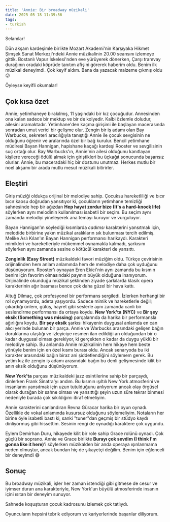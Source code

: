 ```yaml
---
title: 'Annie: Bir broadway müzikali'
date: 2025-05-18 11:39:56
tags:
- turkish
---
```


Selamlar!

Dün akşam kardeşimle birlikte Mozart Akademi'nin Karşıyaka Hikmet Şimşek Sanat Merkezi'ndeki Annie müzikalinin 20.00 seansını izlemeye gittik. Bostanlı Vapur İskelesi'nden eve yürüyerek dönerken, Çarşı tramvay durağının oradaki köprüde tanıtım afişini görerek haberim oldu. Benim ilk müzikal deneyimdi. Çok keyif aldım. Bana da yazacak malzeme çıkmış oldu 😝

Öyleyse keyifli okumalar!

## Çok kısa özet

Annie; yetimhaneye bırakılmış, 11 yaşındaki bir kız çocuğudur. Annesinden ona kalan sadece bir mektup ve bir de kolyedir. Kalbi özlemle doludur, ailesini aramaktadır. Yetimhane'den kaçma girişimi ile başlayan macerasında sonradan umut verici bir gelişme olur. Zengin bir iş adamı olan Bay Warbucks, sekreteri aracılığıyla tanıştığı Annie ile çocuk sevgisinin ne olduğunu öğrenir ve aralarında özel bir bağ kurulur. Bencil yetimhane müdiresi Bayan Hannigan, hapishane kaçağı kardeşi Rooster ve sevgilisinin suç ortağı olur. Bay Warbucks'ın, Annie'nin ailesi olduğunu kanıtlayan kişilere vereceği ödülü almak için giriştikleri bu üçkağıt sonucunda başarısız olurlar. Annie, bu maceradaki hiç bir dostunu unutmaz. Herkes mutlu bir noel akşamı bir arada mutlu mesut müzikali bitirirler.

## Eleştiri

Giriş müziği oldukça orijinal bir melodiye sahip. Çocuksu hareketliliği ve bıcır bıcır kaosu doğrudan yansıtıyor ki, çocukların yetimhane temizliği sahnesinde hep bir ağızdan **Hep hayat zordur bize (It's a hard-knock life)** söylerken aynı melodinin kullanılması isabetli bir seçim. Bu seçim aynı zamanda melodiyi yineleyerek ana temayı kuruyor ve vurguluyor.

Bayan Hannigan'ın söylediği kısımlarda _cadımsı_ karakterini yansıtmak için, melodide birbirine yakın müzikal aralıkların sık bulunması tercih edilmiş. Melike Aslı Kılan'ın Bayan Hannigan performansı harikaydı. Karakteri mimikleri ve hareketleriyle mükemmel oynamakla kalmadı, şarkısını söylerken aynı zamanda sesine o kötücül karakteri de yansıttı.

**Zenginlik (Easy Street)** müzikaldeki favori müziğim oldu. Türkçe çevirisinin orijinalinden hem anlam anlamında hem de melodiye daha çok uyduğunu düşünüyorum. Rooster'ı oynayan Eren Ekici'nin aynı zamanda bu kısmın benim için favorim olmasındaki payının büyük olduğuna inanıyorum. Orijinalinde okunduğu müzikal şeklinden ziyade şarkılarda klasik opera karakterinin ağır basması bence çok daha güzel bir hava kattı.

Altuğ Dilmaç, çok profesyonel bir performans sergiledi. İzlerken herhangi bir rol oynamıyordu, adeta yaşıyordu. Sadece mimik ve hareketlerle değil; çıkardığı ünlem, gülüş, hayret gibi seslerle aynı zamanda canlı bir seslendirme performansı da ortaya koydu. **New York'ta (NYC)** ve **Bir şey eksik (Something was missing)** parçalarında da harika bir performansla ağırlığını koydu. **Bir şey eksik** şarkısı hikayenin duygusal anlamda en can alıcı yerinde bulunan bir parça. Annie ve Warbucks arasındaki gelişen bağın doruklarına ulaştığı ve izleyiciye resmen ilan edildiği an olduğundan bir o kadar duygusal olması gerekiyor, ki gerçekten o kadar da duygu yüklü bir melodiye sahip. Bu anlamda Annie müzikalinin hem hikaye hem beste yönüyle benim için en özel kısmı burası oldu. Ancak senaryoda bu iki karakter arasındaki bağın biraz ani şiddetlendiğini söylemem gerek. Bu yetim kız ile zengin iş adamı arasındaki bağın bu denli gelişmesinde kilit bir anın eksik olduğunu düşünüyorum.

**New York'ta** parçası müzikaldeki jazz esintilerine sahip bir parçaydı, dinlerken Frank Sinatra'yı andım. Bu kısmın ışıltılı New York atmosferini ve insanlarını yansıtmak için uzun tutulduğunu anlıyorum ancak olay örgüsel olarak durağan bir sahne olması ve yansıttığı şeyin uzun süre tekrar binmesi nedeniyle burada çok sıkıldığımı itiraf etmeliyim.

Annie karakterini canlandıran Revna Güracar harika bir oyun oynadı. Özellikle de vokal anlamında kusursuz olduğunu söylemeliyim. Notaların her birine öyle isabetli bastı ki, sanki "tuner"dan geçmiş bir stüdyo kaydı dinliyormuş gibi hissettim. Sesinin rengi de oynadığı karaktere çok uygundu.

Eylem Demirhan Duru, hikayede kilit bir role sahip Grace rolünü oynadı. Çok güçlü bir soprano. Annie ve Grace birlikte **Burayı çok sevdim (I think I'm gonna like it here)**'i söylerken müzikalden bir anda operaya ışınlanmama neden olmuştur, ancak bundan hiç de şikayetçi değilim. Benim için eğlenceli bir deneyimdi 😅

## Sonuç

Bu broadway müzikali, işler her zaman istendiği gibi gitmese de cesur ve iyimser duran ana karakteriyle, New York'un büyülü atmosferinde insanın içini ısıtan bir deneyim sunuyor. 

Sahnede koşuşturan çocuk kadrosunu izlemek çok tatlıydı. 

Oyuncuların hepsini tebrik ediyorum ve kariyerlerinde başarılar diliyorum. 
